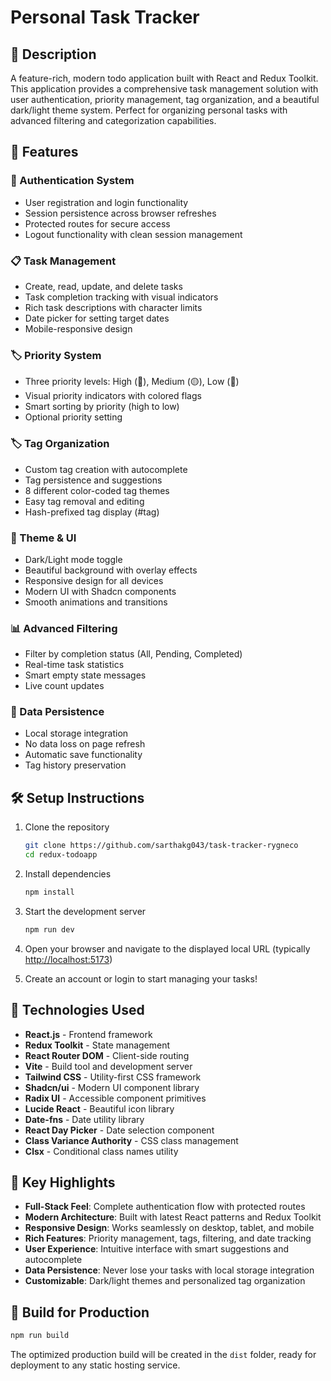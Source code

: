 # Personal Task Tracker

## 📖 Description
A feature-rich, modern todo application built with React and Redux Toolkit. This application provides a comprehensive task management solution with user authentication, priority management, tag organization, and a beautiful dark/light theme system. Perfect for organizing personal tasks with advanced filtering and categorization capabilities.

## 🚀 Features

### 🔐 Authentication System
- User registration and login functionality
- Session persistence across browser refreshes
- Protected routes for secure access
- Logout functionality with clean session management

### 📋 Task Management
- Create, read, update, and delete tasks
- Task completion tracking with visual indicators
- Rich task descriptions with character limits
- Date picker for setting target dates
- Mobile-responsive design

### 🏷️ Priority System
- Three priority levels: High (🚩), Medium (🟡), Low (🔵)
- Visual priority indicators with colored flags
- Smart sorting by priority (high to low)
- Optional priority setting

### 🏷️ Tag Organization
- Custom tag creation with autocomplete
- Tag persistence and suggestions
- 8 different color-coded tag themes
- Easy tag removal and editing
- Hash-prefixed tag display (#tag)

### 🎨 Theme & UI
- Dark/Light mode toggle
- Beautiful background with overlay effects
- Responsive design for all devices
- Modern UI with Shadcn components
- Smooth animations and transitions

### 📊 Advanced Filtering
- Filter by completion status (All, Pending, Completed)
- Real-time task statistics
- Smart empty state messages
- Live count updates

### 💾 Data Persistence
- Local storage integration
- No data loss on page refresh
- Automatic save functionality
- Tag history preservation

## 🛠 Setup Instructions

1. Clone the repository
   ```bash
   git clone https://github.com/sarthakg043/task-tracker-rygneco
   cd redux-todoapp
   ```

2. Install dependencies
   ```bash
   npm install
   ```

3. Start the development server
   ```bash
   npm run dev
   ```

4. Open your browser and navigate to the displayed local URL (typically [http://localhost:5173](http://localhost:5173))

5. Create an account or login to start managing your tasks!

## 🧰 Technologies Used

- **React.js** - Frontend framework
- **Redux Toolkit** - State management
- **React Router DOM** - Client-side routing
- **Vite** - Build tool and development server
- **Tailwind CSS** - Utility-first CSS framework
- **Shadcn/ui** - Modern UI component library
- **Radix UI** - Accessible component primitives
- **Lucide React** - Beautiful icon library
- **Date-fns** - Date utility library
- **React Day Picker** - Date selection component
- **Class Variance Authority** - CSS class management
- **Clsx** - Conditional class names utility

## 🎯 Key Highlights

- **Full-Stack Feel**: Complete authentication flow with protected routes
- **Modern Architecture**: Built with latest React patterns and Redux Toolkit
- **Responsive Design**: Works seamlessly on desktop, tablet, and mobile
- **Rich Features**: Priority management, tags, filtering, and date tracking
- **User Experience**: Intuitive interface with smart suggestions and autocomplete
- **Data Persistence**: Never lose your tasks with local storage integration
- **Customizable**: Dark/light themes and personalized tag organization

## 🚀 Build for Production

```bash
npm run build
```

The optimized production build will be created in the `dist` folder, ready for deployment to any static hosting service.